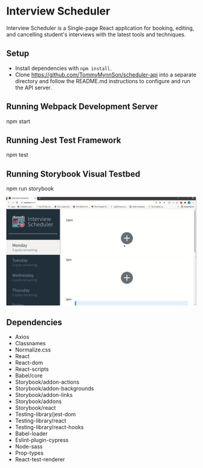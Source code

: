 # Interview Scheduler

Interview Scheduler is a Single-page React application for booking, editing, and cancelling student's interviews with the latest tools and techniques.

## Setup

* Install dependencies with `npm install`.
* Clone https://github.com/TommyMynnSon/scheduler-api into a separate     directory and follow the README.md instructions to configure 
  and run the API server.  

## Running Webpack Development Server

npm start

## Running Jest Test Framework

npm test

## Running Storybook Visual Testbed

npm run storybook


![Interview Scheduler App](https://github.com/jovitapais/scheduler/blob/master/doc/Interview%20Scheduler.gif)


## Dependencies

* Axios
* Classnames
* Normalize.css
* React
* React-dom
* React-scripts
* Babel/core
* Storybook/addon-actions
* Storybook/addon-backgrounds
* Storybook/addon-links
* Storybook/addons
* Storybook/react
* Testing-library/jest-dom
* Testing-library/react
* Testing-library/react-hooks
* Babel-loader
* Eslint-plugin-cypress
* Node-sass
* Prop-types
* React-test-renderer